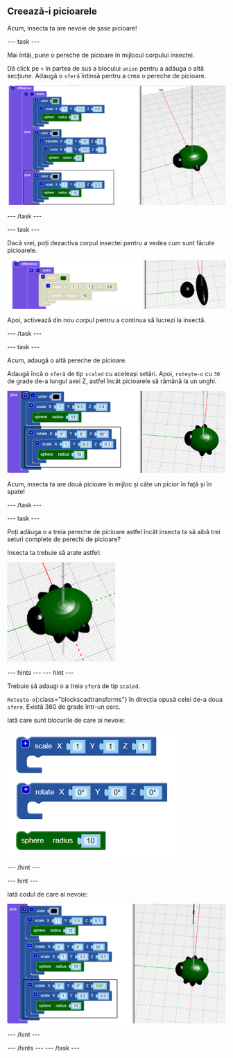 ## Creează-i picioarele

Acum, insecta ta are nevoie de șase picioare!

--- task ---

Mai întâi, pune o pereche de picioare în mijlocul corpului insectei.

Dă click pe `+` în partea de sus a blocului `union` pentru a adăuga o altă secțiune. Adaugă o `sferă` întinsă pentru a crea o pereche de picioare.

![captură de ecran](images/bug-legs-middle-annotated.png)

--- /task ---

--- task ---

Dacă vrei, poți dezactiva corpul insectei pentru a vedea cum sunt făcute picioarele.

![captură de ecran](images/bug-legs-disable.png)

Apoi, activează din nou corpul pentru a continua să lucrezi la insectă.

--- /task ---

--- task ---

Acum, adaugă o altă pereche de picioare.

Adaugă încă o `sferă` de tip `scaled` cu aceleași setări. Apoi, `rotește-o` cu `30` de grade de-a lungul axei Z, astfel încât picioarele să rămână la un unghi.

![captură de ecran](images/bug-legs-2-annotated.png)

Acum, insecta ta are două picioare în mijloc și câte un picior în față și în spate!

--- /task ---

--- task ---

Poți adăuga o a treia pereche de picioare astfel încât insecta ta să aibă trei seturi complete de perechi de picioare?

Insecta ta trebuie să arate astfel:

![captură de ecran](images/bug-finished.png)

--- hints --- --- hint ---

Trebuie să adaugi o a treia `sferă` de tip `scaled`.

`Rotește-o`{:class="blockscadtransforms"} în direcția opusă celei de-a doua `sfere`. Există 360 de grade într-un cerc.

Iată care sunt blocurile de care ai nevoie:

![captură de ecran](images/bug-legs-blocks.png)

--- /hint ---

--- hint ---

Iată codul de care ai nevoie:

![captură de ecran](images/bug-legs-3-annotated.png)

--- /hint ---

--- /hints --- --- /task ---